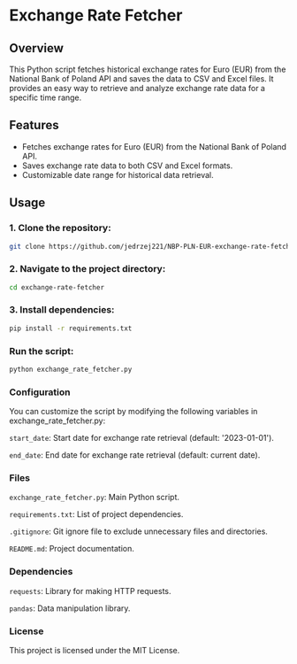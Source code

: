 # Exchange Rate Fetcher

## Overview

This Python script fetches historical exchange rates for Euro (EUR) from the National Bank of Poland API and saves the data to CSV and Excel files. It provides an easy way to retrieve and analyze exchange rate data for a specific time range.

## Features

- Fetches exchange rates for Euro (EUR) from the National Bank of Poland API.
- Saves exchange rate data to both CSV and Excel formats.
- Customizable date range for historical data retrieval.

## Usage

### 1. Clone the repository:

```bash
git clone https://github.com/jedrzej221/NBP-PLN-EUR-exchange-rate-fetcher.git
```
### 2. Navigate to the project directory:
```bash
cd exchange-rate-fetcher
```
### 3. Install dependencies:
```bash
pip install -r requirements.txt
```
### Run the script:
```bash
python exchange_rate_fetcher.py
```
### Configuration
You can customize the script by modifying the following variables in exchange_rate_fetcher.py:

`start_date`: Start date for exchange rate retrieval (default: '2023-01-01').

`end_date`: End date for exchange rate retrieval (default: current date).

### Files

`exchange_rate_fetcher.py`: Main Python script.

`requirements.txt`: List of project dependencies.

`.gitignore`: Git ignore file to exclude unnecessary files and directories.

`README.md`: Project documentation.

### Dependencies

`requests`: Library for making HTTP requests.

`pandas`: Data manipulation library.

### License

This project is licensed under the MIT License.